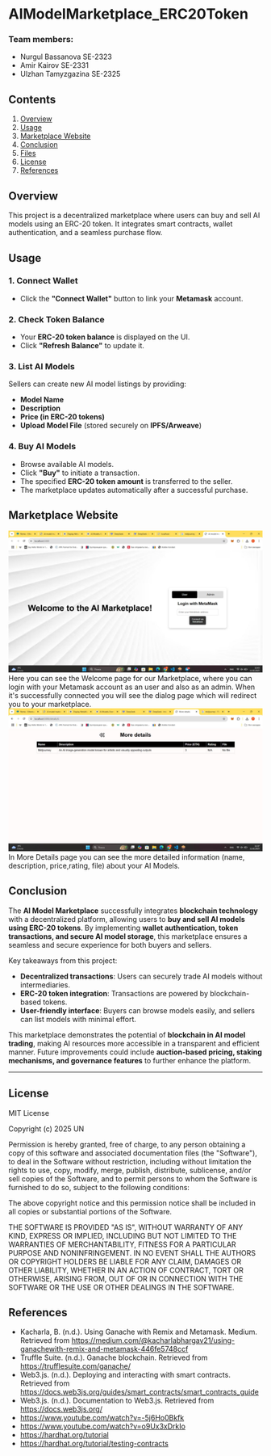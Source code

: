 # AIModelMarketplace_ERC20Token
### Team members: 
- Nurgul Bassanova SE-2323
- Amir Kairov SE-2331
- Ulzhan Tamyzgazina SE-2325

## Contents
1. [Overview](#overview)
2. [Usage](#usage)
3. [Marketplace Website](#marketplace-website)
6. [Conclusion](#conclusion)
7. [Files](#files)
8. [License](#license)
9. [References](#references)

## Overview
This project is a decentralized marketplace where users can buy and sell AI models using an ERC-20 token. It integrates smart contracts, wallet authentication, and a seamless purchase flow. 


## **Usage**

### **1. Connect Wallet**
- Click the **"Connect Wallet"** button to link your **Metamask** account.

### **2. Check Token Balance**
- Your **ERC-20 token balance** is displayed on the UI.  
- Click **"Refresh Balance"** to update it.

### **3. List AI Models**
Sellers can create new AI model listings by providing:
- **Model Name**
- **Description**
- **Price (in ERC-20 tokens)**
- **Upload Model File** (stored securely on **IPFS/Arweave**)

### **4. Buy AI Models**
- Browse available AI models.
- Click **"Buy"** to initiate a transaction.
- The specified **ERC-20 token amount** is transferred to the seller.
- The marketplace updates automatically after a successful purchase.

## Marketplace Website
![Описание изображения](screens/1.jpg)
Here you can see the Welcome page for our Marketplace, where you can login with your Metamask account as an user and also as an admin. When it's successfully connected you will see the dialog page which will redirect you to your marketplace.
![Описание изображения](screens/2.jpg)
In More Details page you can see the more detailed information (name, description, price,rating, file) about your AI Models.

## Conclusion

The **AI Model Marketplace** successfully integrates **blockchain technology** with a decentralized platform, allowing users to **buy and sell AI models using ERC-20 tokens**. By implementing **wallet authentication, token transactions, and secure AI model storage**, this marketplace ensures a seamless and secure experience for both buyers and sellers.

Key takeaways from this project:
- **Decentralized transactions**: Users can securely trade AI models without intermediaries.
- **ERC-20 token integration**: Transactions are powered by blockchain-based tokens.
- **User-friendly interface**: Buyers can browse models easily, and sellers can list models with minimal effort.

This marketplace demonstrates the potential of **blockchain in AI model trading**, making AI resources more accessible in a transparent and efficient manner. Future improvements could include **auction-based pricing, staking mechanisms, and governance features** to further enhance the platform.


---

## License
MIT License

Copyright (c) 2025 UN

Permission is hereby granted, free of charge, to any person obtaining a copy
of this software and associated documentation files (the "Software"), to deal
in the Software without restriction, including without limitation the rights
to use, copy, modify, merge, publish, distribute, sublicense, and/or sell
copies of the Software, and to permit persons to whom the Software is
furnished to do so, subject to the following conditions:

The above copyright notice and this permission notice shall be included in all
copies or substantial portions of the Software.

THE SOFTWARE IS PROVIDED "AS IS", WITHOUT WARRANTY OF ANY KIND, EXPRESS OR
IMPLIED, INCLUDING BUT NOT LIMITED TO THE WARRANTIES OF MERCHANTABILITY,
FITNESS FOR A PARTICULAR PURPOSE AND NONINFRINGEMENT. IN NO EVENT SHALL THE
AUTHORS OR COPYRIGHT HOLDERS BE LIABLE FOR ANY CLAIM, DAMAGES OR OTHER
LIABILITY, WHETHER IN AN ACTION OF CONTRACT, TORT OR OTHERWISE, ARISING FROM,
OUT OF OR IN CONNECTION WITH THE SOFTWARE OR THE USE OR OTHER DEALINGS IN THE
SOFTWARE.

## References
- Kacharla, B. (n.d.). Using Ganache with Remix and Metamask. Medium. Retrieved from https://medium.com/@kacharlabhargav21/using-ganachewith-remix-and-metamask-446fe5748ccf
- Truffle Suite. (n.d.). Ganache blockchain. Retrieved from https://trufflesuite.com/ganache/
- Web3.js. (n.d.). Deploying and interacting with smart contracts. Retrieved from https://docs.web3js.org/guides/smart_contracts/smart_contracts_guide
- Web3.js. (n.d.). Documentation to Web3.js. Retrieved from https://docs.web3js.org/
- https://www.youtube.com/watch?v=-5j6Ho0Bkfk
- https://www.youtube.com/watch?v=o9Ux3xDrkIo
- https://hardhat.org/tutorial
- https://hardhat.org/tutorial/testing-contracts


